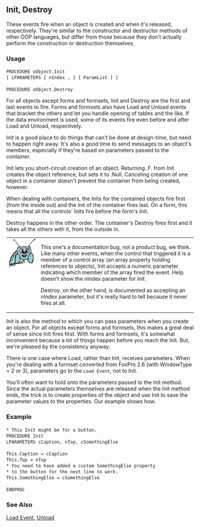 ## Init, Destroy

These events fire when an object is created and when it's released, respectively. They're similar to the constructor and destructor methods of other OOP languages, but differ from those because they don't actually perform the construction or destruction themselves.

### Usage

```foxpro
PROCEDURE oObject.Init
[ LPARAMETERS [ nIndex , ] [ ParamList ] ]

PROCEDURE oObject.Destroy
```

For all objects except forms and formsets, Init and Destroy are the first and last events to fire. Forms and formsets also have Load and Unload events that bracket the others and let you handle opening of tables and the like. If the data environment is used, some of its events fire even before and after Load and Unload, respectively.

Init is a good place to do things that can't be done at design-time, but need to happen right away. It's also a good time to send messages to an object's members, especially if they're based on parameters passed to the container.

Init lets you short-circuit creation of an object. Returning .F. from Init creates the object reference, but sets it to .Null. Canceling creation of one object in a container doesn't prevent the container from being created, however.

When dealing with containers, the Inits for the contained objects fire first (from the inside out) and the Init of the container fires last. On a form, this means that all the controls' Inits fire before the form's Init.

Destroy happens in the other order. The container's Destroy fires first and it takes all the others with it, from the outside in.

<table>
<tr>
  <td width="17%" valign="top">
<img width="95" height="78" src="bug.gif">
  </td>
  <td width="83%">
  <p>This one's a documentation bug, not a product bug, we think. Like many other events, when the control that triggered it is a member of a control array (an array property holding references to objects), Init accepts a numeric parameter indicating which member of the array fired the event. Help doesn't show the nIndex parameter for Init. </p>
  <p>Destroy, on the other hand, is documented as accepting an nIndex parameter, but it's really hard to tell because it never fires at all.</p>
  </td>
 </tr>
</table>

Init is also the method to which you can pass parameters when you create an object. For all objects except forms and formsets, this makes a great deal of sense since Init fires first. With forms and formsets, it's somewhat inconvenient because a lot of things happen before you reach the Init. But, we're pleased by the consistency anyway.

There is one case where Load, rather than Init, receives parameters. When you're dealing with a formset converted from FoxPro 2.6 (with WindowType = 2 or 3), parameters go to the `Load Event`, not to Init.

You'll often want to hold onto the parameters passed to the Init method. Since the actual parameters themselves are released when the Init method ends, the trick is to create properties of the object and use Init to save the parameter values to the properties. Our example shows how.

### Example

```foxpro
* This Init might be for a button.
PROCEDURE Init
LPARAMETERS cCaption, nTop, cSomethingElse

This.Caption = cCaption
This.Top = nTop
* You need to have added a custom SomethingElse property
* to the button for the next line to work.
This.SomethingElse = cSomethingElse

ENDPROC
```
### See Also

[Load Event](s4g411.md), [Unload](s4g411.md)